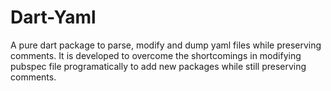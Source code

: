 # Dart-Yaml

A pure dart package to parse, modify and dump yaml files while preserving comments. It is developed to overcome the shortcomings in modifying pubspec file programatically to add new packages while still preserving comments.